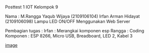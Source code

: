 Posttest 1 IOT Kelompok 9

Nama : M.Rangga Yaqub Wijaya (2109106104)
       Irfan Arman Hidayat (2109106098)
Lampu LED ON/OFF Menggunakan Web Server

Pembagian tugas : Irfan : Merangkai komponen esp
                  Rangga : Coding
Komponen : ESP 8266, Micro USB, Breadboard, LED 2, Kabel 3

[image](https://github.com/RanggaWijaya24/PraktikumIOT/assets/113325745/0f98a21d-5e33-4447-89c8-6056d921867f)

       
